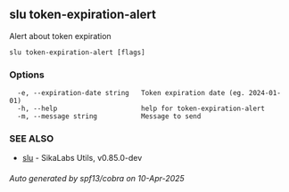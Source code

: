 ## slu token-expiration-alert

Alert about token expiration

```
slu token-expiration-alert [flags]
```

### Options

```
  -e, --expiration-date string   Token expiration date (eg. 2024-01-01)
  -h, --help                     help for token-expiration-alert
  -m, --message string           Message to send
```

### SEE ALSO

* [slu](slu.md)	 - SikaLabs Utils, v0.85.0-dev

###### Auto generated by spf13/cobra on 10-Apr-2025
